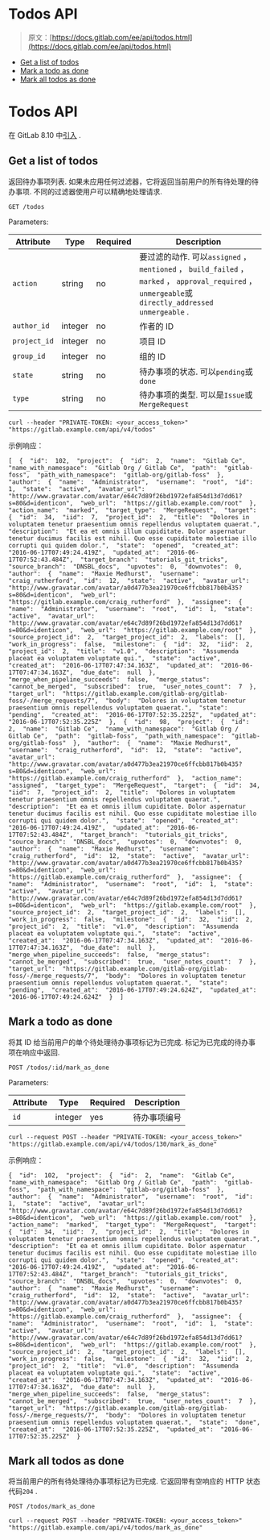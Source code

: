 # Todos API

> 原文：[https://docs.gitlab.com/ee/api/todos.html](https://docs.gitlab.com/ee/api/todos.html)

*   [Get a list of todos](#get-a-list-of-todos)
*   [Mark a todo as done](#mark-a-todo-as-done)
*   [Mark all todos as done](#mark-all-todos-as-done)

# Todos API[](#todos-api "Permalink")

在 GitLab 8.10 中[引入](https://gitlab.com/gitlab-org/gitlab-foss/-/merge_requests/3188) .

## Get a list of todos[](#get-a-list-of-todos "Permalink")

返回待办事项列表. 如果未应用任何过滤器，它将返回当前用户的所有待处理的待办事项. 不同的过滤器使用户可以精确地处理请求.

```
GET /todos 
```

Parameters:

| Attribute | Type | Required | Description |
| --- | --- | --- | --- |
| `action` | string | no | 要过滤的动作. 可以`assigned` ， `mentioned` ， `build_failed` ， `marked` ， `approval_required` ， `unmergeable`或`directly_addressed` `unmergeable` . |
| `author_id` | integer | no | 作者的 ID |
| `project_id` | integer | no | 项目 ID |
| `group_id` | integer | no | 组的 ID |
| `state` | string | no | 待办事项的状态. 可以`pending`或`done` |
| `type` | string | no | 待办事项的类型. 可以是`Issue`或`MergeRequest` |

```
curl --header "PRIVATE-TOKEN: <your_access_token>" "https://gitlab.example.com/api/v4/todos" 
```

示例响应：

```
[  {  "id":  102,  "project":  {  "id":  2,  "name":  "Gitlab Ce",  "name_with_namespace":  "Gitlab Org / Gitlab Ce",  "path":  "gitlab-foss",  "path_with_namespace":  "gitlab-org/gitlab-foss"  },  "author":  {  "name":  "Administrator",  "username":  "root",  "id":  1,  "state":  "active",  "avatar_url":  "http://www.gravatar.com/avatar/e64c7d89f26bd1972efa854d13d7dd61?s=80&d=identicon",  "web_url":  "https://gitlab.example.com/root"  },  "action_name":  "marked",  "target_type":  "MergeRequest",  "target":  {  "id":  34,  "iid":  7,  "project_id":  2,  "title":  "Dolores in voluptatem tenetur praesentium omnis repellendus voluptatem quaerat.",  "description":  "Et ea et omnis illum cupiditate. Dolor aspernatur tenetur ducimus facilis est nihil. Quo esse cupiditate molestiae illo corrupti qui quidem dolor.",  "state":  "opened",  "created_at":  "2016-06-17T07:49:24.419Z",  "updated_at":  "2016-06-17T07:52:43.484Z",  "target_branch":  "tutorials_git_tricks",  "source_branch":  "DNSBL_docs",  "upvotes":  0,  "downvotes":  0,  "author":  {  "name":  "Maxie Medhurst",  "username":  "craig_rutherford",  "id":  12,  "state":  "active",  "avatar_url":  "http://www.gravatar.com/avatar/a0d477b3ea21970ce6ffcbb817b0b435?s=80&d=identicon",  "web_url":  "https://gitlab.example.com/craig_rutherford"  },  "assignee":  {  "name":  "Administrator",  "username":  "root",  "id":  1,  "state":  "active",  "avatar_url":  "http://www.gravatar.com/avatar/e64c7d89f26bd1972efa854d13d7dd61?s=80&d=identicon",  "web_url":  "https://gitlab.example.com/root"  },  "source_project_id":  2,  "target_project_id":  2,  "labels":  [],  "work_in_progress":  false,  "milestone":  {  "id":  32,  "iid":  2,  "project_id":  2,  "title":  "v1.0",  "description":  "Assumenda placeat ea voluptatem voluptate qui.",  "state":  "active",  "created_at":  "2016-06-17T07:47:34.163Z",  "updated_at":  "2016-06-17T07:47:34.163Z",  "due_date":  null  },  "merge_when_pipeline_succeeds":  false,  "merge_status":  "cannot_be_merged",  "subscribed":  true,  "user_notes_count":  7  },  "target_url":  "https://gitlab.example.com/gitlab-org/gitlab-foss/-/merge_requests/7",  "body":  "Dolores in voluptatem tenetur praesentium omnis repellendus voluptatem quaerat.",  "state":  "pending",  "created_at":  "2016-06-17T07:52:35.225Z",  "updated_at":  "2016-06-17T07:52:35.225Z"  },  {  "id":  98,  "project":  {  "id":  2,  "name":  "Gitlab Ce",  "name_with_namespace":  "Gitlab Org / Gitlab Ce",  "path":  "gitlab-foss",  "path_with_namespace":  "gitlab-org/gitlab-foss"  },  "author":  {  "name":  "Maxie Medhurst",  "username":  "craig_rutherford",  "id":  12,  "state":  "active",  "avatar_url":  "http://www.gravatar.com/avatar/a0d477b3ea21970ce6ffcbb817b0b435?s=80&d=identicon",  "web_url":  "https://gitlab.example.com/craig_rutherford"  },  "action_name":  "assigned",  "target_type":  "MergeRequest",  "target":  {  "id":  34,  "iid":  7,  "project_id":  2,  "title":  "Dolores in voluptatem tenetur praesentium omnis repellendus voluptatem quaerat.",  "description":  "Et ea et omnis illum cupiditate. Dolor aspernatur tenetur ducimus facilis est nihil. Quo esse cupiditate molestiae illo corrupti qui quidem dolor.",  "state":  "opened",  "created_at":  "2016-06-17T07:49:24.419Z",  "updated_at":  "2016-06-17T07:52:43.484Z",  "target_branch":  "tutorials_git_tricks",  "source_branch":  "DNSBL_docs",  "upvotes":  0,  "downvotes":  0,  "author":  {  "name":  "Maxie Medhurst",  "username":  "craig_rutherford",  "id":  12,  "state":  "active",  "avatar_url":  "http://www.gravatar.com/avatar/a0d477b3ea21970ce6ffcbb817b0b435?s=80&d=identicon",  "web_url":  "https://gitlab.example.com/craig_rutherford"  },  "assignee":  {  "name":  "Administrator",  "username":  "root",  "id":  1,  "state":  "active",  "avatar_url":  "http://www.gravatar.com/avatar/e64c7d89f26bd1972efa854d13d7dd61?s=80&d=identicon",  "web_url":  "https://gitlab.example.com/root"  },  "source_project_id":  2,  "target_project_id":  2,  "labels":  [],  "work_in_progress":  false,  "milestone":  {  "id":  32,  "iid":  2,  "project_id":  2,  "title":  "v1.0",  "description":  "Assumenda placeat ea voluptatem voluptate qui.",  "state":  "active",  "created_at":  "2016-06-17T07:47:34.163Z",  "updated_at":  "2016-06-17T07:47:34.163Z",  "due_date":  null  },  "merge_when_pipeline_succeeds":  false,  "merge_status":  "cannot_be_merged",  "subscribed":  true,  "user_notes_count":  7  },  "target_url":  "https://gitlab.example.com/gitlab-org/gitlab-foss/-/merge_requests/7",  "body":  "Dolores in voluptatem tenetur praesentium omnis repellendus voluptatem quaerat.",  "state":  "pending",  "created_at":  "2016-06-17T07:49:24.624Z",  "updated_at":  "2016-06-17T07:49:24.624Z"  }  ] 
```

## Mark a todo as done[](#mark-a-todo-as-done "Permalink")

将其 ID 给当前用户的单个待处理待办事项标记为已完成. 标记为已完成的待办事项在响应中返回.

```
POST /todos/:id/mark_as_done 
```

Parameters:

| Attribute | Type | Required | Description |
| --- | --- | --- | --- |
| `id` | integer | yes | 待办事项编号 |

```
curl --request POST --header "PRIVATE-TOKEN: <your_access_token>" "https://gitlab.example.com/api/v4/todos/130/mark_as_done" 
```

示例响应：

```
{  "id":  102,  "project":  {  "id":  2,  "name":  "Gitlab Ce",  "name_with_namespace":  "Gitlab Org / Gitlab Ce",  "path":  "gitlab-foss",  "path_with_namespace":  "gitlab-org/gitlab-foss"  },  "author":  {  "name":  "Administrator",  "username":  "root",  "id":  1,  "state":  "active",  "avatar_url":  "http://www.gravatar.com/avatar/e64c7d89f26bd1972efa854d13d7dd61?s=80&d=identicon",  "web_url":  "https://gitlab.example.com/root"  },  "action_name":  "marked",  "target_type":  "MergeRequest",  "target":  {  "id":  34,  "iid":  7,  "project_id":  2,  "title":  "Dolores in voluptatem tenetur praesentium omnis repellendus voluptatem quaerat.",  "description":  "Et ea et omnis illum cupiditate. Dolor aspernatur tenetur ducimus facilis est nihil. Quo esse cupiditate molestiae illo corrupti qui quidem dolor.",  "state":  "opened",  "created_at":  "2016-06-17T07:49:24.419Z",  "updated_at":  "2016-06-17T07:52:43.484Z",  "target_branch":  "tutorials_git_tricks",  "source_branch":  "DNSBL_docs",  "upvotes":  0,  "downvotes":  0,  "author":  {  "name":  "Maxie Medhurst",  "username":  "craig_rutherford",  "id":  12,  "state":  "active",  "avatar_url":  "http://www.gravatar.com/avatar/a0d477b3ea21970ce6ffcbb817b0b435?s=80&d=identicon",  "web_url":  "https://gitlab.example.com/craig_rutherford"  },  "assignee":  {  "name":  "Administrator",  "username":  "root",  "id":  1,  "state":  "active",  "avatar_url":  "http://www.gravatar.com/avatar/e64c7d89f26bd1972efa854d13d7dd61?s=80&d=identicon",  "web_url":  "https://gitlab.example.com/root"  },  "source_project_id":  2,  "target_project_id":  2,  "labels":  [],  "work_in_progress":  false,  "milestone":  {  "id":  32,  "iid":  2,  "project_id":  2,  "title":  "v1.0",  "description":  "Assumenda placeat ea voluptatem voluptate qui.",  "state":  "active",  "created_at":  "2016-06-17T07:47:34.163Z",  "updated_at":  "2016-06-17T07:47:34.163Z",  "due_date":  null  },  "merge_when_pipeline_succeeds":  false,  "merge_status":  "cannot_be_merged",  "subscribed":  true,  "user_notes_count":  7  },  "target_url":  "https://gitlab.example.com/gitlab-org/gitlab-foss/-/merge_requests/7",  "body":  "Dolores in voluptatem tenetur praesentium omnis repellendus voluptatem quaerat.",  "state":  "done",  "created_at":  "2016-06-17T07:52:35.225Z",  "updated_at":  "2016-06-17T07:52:35.225Z"  } 
```

## Mark all todos as done[](#mark-all-todos-as-done "Permalink")

将当前用户的所有待处理待办事项标记为已完成. 它返回带有空响应的 HTTP 状态代码`204` .

```
POST /todos/mark_as_done 
```

```
curl --request POST --header "PRIVATE-TOKEN: <your_access_token>" "https://gitlab.example.com/api/v4/todos/mark_as_done" 
```